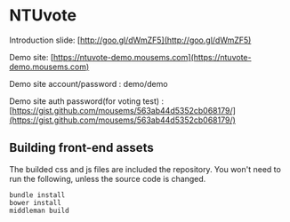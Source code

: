 NTUvote
=======

Introduction slide: [http://goo.gl/dWmZF5](http://goo.gl/dWmZF5)

Demo site: [https://ntuvote-demo.mousems.com](https://ntuvote-demo.mousems.com)

Demo site account/password : demo/demo

Demo site auth password(for voting test) : [https://gist.github.com/mousems/563ab44d5352cb068179/](https://gist.github.com/mousems/563ab44d5352cb068179/)

## Building front-end assets

The builded css and js files are included the repository. You won't need to run the following, unless the source code is changed.

```
bundle install
bower install
middleman build
```